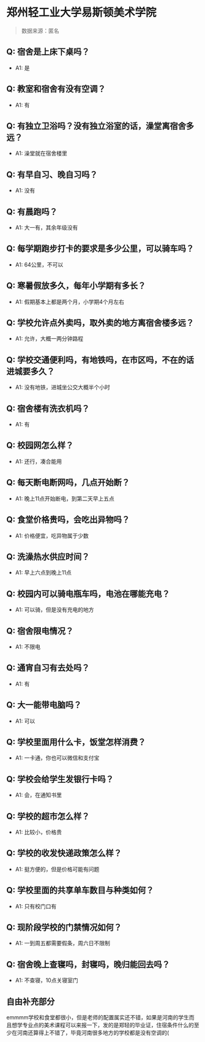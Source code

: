 # 郑州轻工业大学易斯顿美术学院

> 数据来源：匿名

## Q: 宿舍是上床下桌吗？

- A1: 是

## Q: 教室和宿舍有没有空调？

- A1: 有

## Q: 有独立卫浴吗？没有独立浴室的话，澡堂离宿舍多远？

- A1: 澡堂就在宿舍楼里

## Q: 有早自习、晚自习吗？

- A1: 没有

## Q: 有晨跑吗？

- A1: 大一有，其余年级没有

## Q: 每学期跑步打卡的要求是多少公里，可以骑车吗？

- A1: 64公里，不可以

## Q: 寒暑假放多久，每年小学期有多长？

- A1: 假期基本上都是两个月，小学期4个月左右

## Q: 学校允许点外卖吗，取外卖的地方离宿舍楼多远？

- A1: 允许，大概一两分钟路程

## Q: 学校交通便利吗，有地铁吗，在市区吗，不在的话进城要多久？

- A1: 没有地铁，进城坐公交大概半个小时

## Q: 宿舍楼有洗衣机吗？

- A1: 有

## Q: 校园网怎么样？

- A1: 还行，凑合能用

## Q: 每天断电断网吗，几点开始断？

- A1: 晚上11点开始断电，到第二天早上五点

## Q: 食堂价格贵吗，会吃出异物吗？

- A1: 价格便宜，吃异物属于少数

## Q: 洗澡热水供应时间？

- A1: 早上六点到晚上11点

## Q: 校园内可以骑电瓶车吗，电池在哪能充电？

- A1: 可以骑，但是没有充电的地方

## Q: 宿舍限电情况？

- A1: 不限电

## Q: 通宵自习有去处吗？

- A1: 有

## Q: 大一能带电脑吗？

- A1: 可以

## Q: 学校里面用什么卡，饭堂怎样消费？

- A1: 一卡通，你也可以微信和支付宝

## Q: 学校会给学生发银行卡吗？

- A1: 会，在通知书里

## Q: 学校的超市怎么样？

- A1: 比较小，价格贵

## Q: 学校的收发快递政策怎么样？

- A1: 挺方便的，但是价格可能有问题

## Q: 学校里面的共享单车数目与种类如何？

- A1: 只有校门口有

## Q: 现阶段学校的门禁情况如何？

- A1: 一到周五都需要假条，周六日不限制

## Q: 宿舍晚上查寝吗，封寝吗，晚归能回去吗？

- A1: 不查寝，10点关寝室门

## 自由补充部分

emmmm学校和食堂都很小，但是老师的配置属实还不错，如果是河南的学生而且想学专业点的美术课程可以来报一下，发的是郑轻的毕业证，住宿条件什么的至少在河南还算得上不错了，毕竟河南很多地方的学校都是没有空调的(